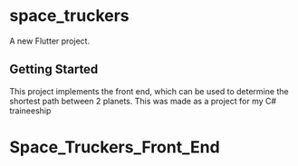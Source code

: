 # space_truckers

A new Flutter project.

## Getting Started

This project implements the front end, which can be used to determine the shortest path between 2 planets.
This was made as a project for my C# traineeship

# Space_Truckers_Front_End

